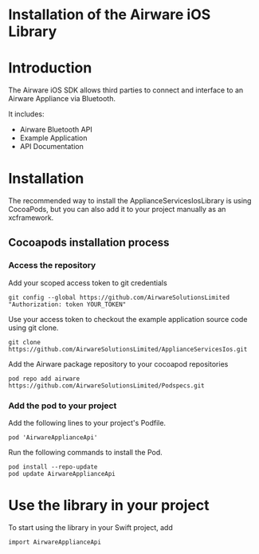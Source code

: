 # Installation of the Airware iOS Library

# Introduction 
The Airware iOS SDK allows third parties to connect and interface to an Airware Appliance via Bluetooth. 

It includes:
* Airware Bluetooth API
* Example Application
* API Documentation 

# Installation
The recommended way to install the ApplianceServicesIosLibrary is using CocoaPods, 
but you can also add it to your project manually as an xcframework.

## Cocoapods installation process

### Access the repository
Add your scoped access token to git credentials

```
git config --global https://github.com/AirwareSolutionsLimited "Authorization: token YOUR_TOKEN"
```

Use your access token to checkout the example application source code using git clone.
```
git clone https://github.com/AirwareSolutionsLimited/ApplianceServicesIos.git
```

Add the Airware package repository to your cocoapod repositories
```
pod repo add airware https://github.com/AirwareSolutionsLimited/Podspecs.git
```

### Add the pod to your project
Add the following lines to your project's Podfile.
```
pod 'AirwareApplianceApi'
```

Run the following commands to install the Pod.
```
pod install --repo-update
pod update AirwareApplianceApi
```

# Use the library in your project
To start using the library in your Swift project, add

```import AirwareApplianceApi```
